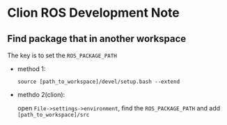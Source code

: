 # Clion ROS Development Note
## Find package that in another workspace
The key is to set the `ROS_PACKAGE_PATH`
- method 1:

    `source [path_to_workspace]/devel/setup.bash --extend`
    
- methdo 2(clion):

    open `File->settings->environment`, find the `ROS_PACKAGE_PATH` and add `[path_to_workspace]/src`
    